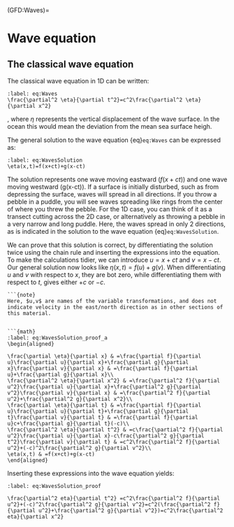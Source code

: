 (GFD:Waves)=
# Wave equation

## The classical wave equation

The classical wave equation in 1D can be written:

```{math}
:label: eq:Waves
\frac{\partial^2 \eta}{\partial t^2}=c^2\frac{\partial^2 \eta}{\partial x^2}
```

, where $\eta$ represents the vertical displacement of the wave surface. In the ocean this would mean the deviation from the mean sea surface heigh.

The general solution to the wave equation {eq}`eq:Waves` can be expressed as:

```{math}
:label: eq:WavesSolution
\eta(x,t)=f(x+ct)+g(x-ct)
```

The solution represents one wave moving eastward ($f(x+ct)$) and one wave moving westward (g(x-ct)). If a surface is initially disturbed, such as from depressing the surface, waves will spread in all directions. If you throw a pebble in a puddle, you will see waves spreading like rings from the center of where you threw the pebble. For the 1D case, you can think of it as a transect cutting across the 2D case, or alternatively as 
throwing a pebble in a very narrow and long puddle. Here, the waves spread in only 2 directions, as is indicated in the solution to the wave equation {eq}`eq:WavesSolution`. 

We can prove that this solution is correct, by differentiating the solution twice using the chain rule and inserting the expressions into the equation. To make the calculations tidier, we can introduce $u=x+ct$ and $v=x-ct$. Our general solution now looks like $\eta(x,t)=f(u)+g(v)$. When differentiating $u$ and $v$ with respect to $x$, they are bot zero, while differentiating them with respect to $t$, gives either $+c$ or $-c$. 

```{margin}
```{note}
Here, $u,v$ are names of the variable transformations, and does not indicate velocity in the east/north direction as in other sections of this material.
```
```

```{math}
:label: eq:WavesSolution_proof_a
\begin{aligned}

\frac{\partial \eta}{\partial x} & =\frac{\partial f}{\partial u}\frac{\partial u}{\partial x}+\frac{\partial g}{\partial x}\frac{\partial v}{\partial x} & =\frac{\partial f}{\partial u}+\frac{\partial g}{\partial x}\\
\frac{\partial^2 \eta}{\partial x^2} & =\frac{\partial^2 f}{\partial u^2}\frac{\partial u}{\partial x}+\frac{\partial^2 g}{\partial v^2}\frac{\partial v}{\partial x} & =\frac{\partial^2 f}{\partial u^2}+\frac{\partial^2 g}{\partial x^2}\\
\frac{\partial \eta}{\partial t} & =\frac{\partial f}{\partial u}\frac{\partial u}{\partial t}+\frac{\partial g}{\partial t}\frac{\partial v}{\partial t} & =\frac{\partial f}{\partial u}c+\frac{\partial g}{\partial t}(-c)\\
\frac{\partial^2 \eta}{\partial t^2} & =c\frac{\partial^2 f}{\partial u^2}\frac{\partial u}{\partial x}-c\frac{\partial^2 g}{\partial t^2}\frac{\partial v}{\partial t} & =c^2\frac{\partial^2 f}{\partial u^2}+(-c)^2\frac{\partial^2 g}{\partial v^2}\\
\eta(x,t) & =f(x+ct)+g(x-ct) 
\end{aligned}
```

Inserting these expressions into the wave equation yields:
```{math}
:label: eq:WavesSolution_proof

\frac{\partial^2 eta}{\partial t^2} =c^2\frac{\partial^2 f}{\partial u^2}+(-c)^2\frac{\partial^2 g}{\partial v^2}=c^2(\frac{\partial^2 f}{\partial u^2}+\frac{\partial^2 g}{\partial v^2})=c^2\frac{\partial^2 eta}{\partial x^2}

```

